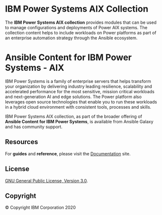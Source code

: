 # IBM Power Systems AIX Collection

The **IBM Power Systems AIX collection** provides modules that can be used to manage configurations and
deployments of Power AIX systems. The collection content helps to include workloads on
Power platforms as part of an enterprise automation strategy through the Ansible ecosystem.


# Ansible Content for IBM Power Systems - AIX

IBM Power Systems is a family of enterprise servers that helps transform your organization by delivering industry leading resilience, scalability and accelerated performance for the most sensitive, mission critical workloads and next-generation AI and edge solutions. The Power platform also leverages open source technologies that enable you to run these workloads in a hybrid cloud environment with consistent tools, processes and skills.

IBM Power Systems AIX collection, as part of the broader offering of **Ansible Content for IBM Power Systems**, is available from Ansible Galaxy and has community support.

## Resources

For **guides** and **reference**, please visit the [Documentation](https://ibm.github.io/ansible-power-aix/) site.

## License

[GNU General Public License, Version 3.0](https://opensource.org/licenses/GPL-3.0).

## Copyright

© Copyright IBM Corporation 2020


